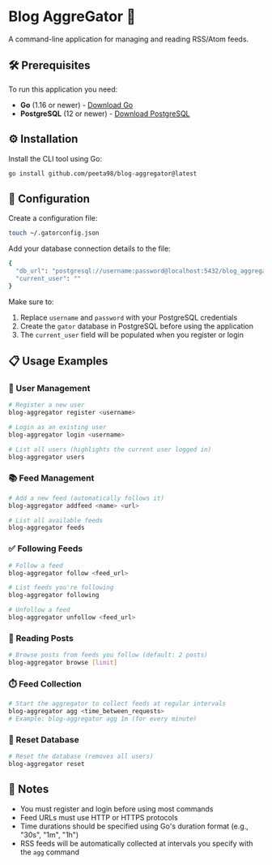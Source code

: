 # Blog AggreGator 🐊

A command-line application for managing and reading RSS/Atom feeds.

## 🛠️ Prerequisites

To run this application you need:
 * **Go** (1.16 or newer) - [Download Go](https://go.dev/dl/)
 * **PostgreSQL** (12 or newer) - [Download PostgreSQL](https://www.postgresql.org/download/)

## ⚙️ Installation

Install the CLI tool using Go:
```bash
go install github.com/peeta98/blog-aggregator@latest
```

## 🔧 Configuration

Create a configuration file:
```bash
touch ~/.gatorconfig.json
```

Add your database connection details to the file:
```bash
{
  "db_url": "postgresql://username:password@localhost:5432/blog_aggregator?sslmode=disable",
  "current_user": ""
}
```

Make sure to:

1. Replace `username` and `password` with your PostgreSQL credentials
2. Create the `gator` database in PostgreSQL before using the application
3. The `current_user` field will be populated when you register or login

## 📋 Usage Examples

### 👤 User Management

```bash
# Register a new user
blog-aggregator register <username>

# Login as an existing user
blog-aggregator login <username>

# List all users (highlights the current user logged in)
blog-aggregator users
```

### 📚 Feed Management

```bash
# Add a new feed (automatically follows it)
blog-aggregator addfeed <name> <url>

# List all available feeds
blog-aggregator feeds
```

### ✅ Following Feeds

```bash
# Follow a feed
blog-aggregator follow <feed_url>

# List feeds you're following
blog-aggregator following

# Unfollow a feed
blog-aggregator unfollow <feed_url>
```

### 📖 Reading Posts

```bash
# Browse posts from feeds you follow (default: 2 posts)
blog-aggregator browse [limit]
```

### ⏱️ Feed Collection

```bash
# Start the aggregator to collect feeds at regular intervals
blog-aggregator agg <time_between_requests>
# Example: blog-aggregator agg 1m (for every minute)
```

### 🔄 Reset Database

```bash
# Reset the database (removes all users)
blog-aggregator reset
```

## 📝 Notes

 * You must register and login before using most commands
 * Feed URLs must use HTTP or HTTPS protocols
 * Time durations should be specified using Go's duration format (e.g., "30s", "1m", "1h")
 * RSS feeds will be automatically collected at intervals you specify with the `agg` command